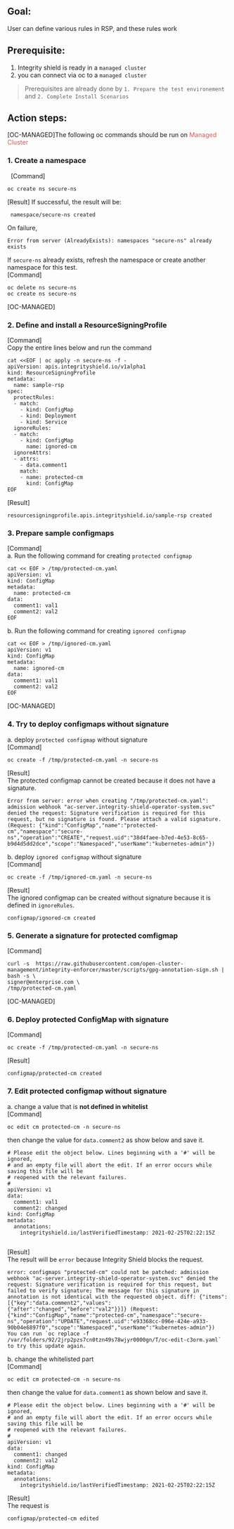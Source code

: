 ## Goal:
User can define various rules in RSP, and these rules work

## Prerequisite: 
1. Integrity shield is ready in a `managed cluster`
2. you can connect via oc to a `managed cluster`
> Prerequisites are already done by `1. Prepare the test environement` and `2. Complete Install Scenarios`

## Action steps:

[OC-MANAGED]The following oc commands should be run on <font color="IndianRed"> Managed Cluster</font>

### 1. Create a namespace  
 
[Command]
```
oc create ns secure-ns 
```
[Result]
If successful, the result will be:
```
 namespace/secure-ns created
```
On failure, 
```
Error from server (AlreadyExists): namespaces "secure-ns" already exists
```
If `secure-ns` already exists, refresh the namespace or create another namespace for this test.   
[Command]  
```
oc delete ns secure-ns
oc create ns secure-ns
```


[OC-MANAGED]    

### 2. Define and install a ResourceSigningProfile

[Command]  
Copy the entire lines below and run the command  
```
cat <<EOF | oc apply -n secure-ns -f -
apiVersion: apis.integrityshield.io/v1alpha1
kind: ResourceSigningProfile
metadata:
  name: sample-rsp
spec:
  protectRules:
  - match:
    - kind: ConfigMap
    - kind: Deployment
    - kind: Service
  ignoreRules:
  - match:
    - kind: ConfigMap
      name: ignored-cm
  ignoreAttrs:
  - attrs:
    - data.comment1
    match:
    - name: protected-cm
      kind: ConfigMap
EOF
```
[Result]
```
resourcesigningprofile.apis.integrityshield.io/sample-rsp created
```
### 3. Prepare sample configmaps  
    
[Command]  
a. Run the following command for creating `protected configmap`
```
cat << EOF > /tmp/protected-cm.yaml
apiVersion: v1
kind: ConfigMap
metadata:
  name: protected-cm
data:
  comment1: val1
  comment2: val2
EOF
```

b. Run the following command for creating `ignored configmap`
```
cat << EOF > /tmp/ignored-cm.yaml
apiVersion: v1
kind: ConfigMap
metadata:
  name: ignored-cm
data:
  comment1: val1
  comment2: val2
EOF
```

[OC-MANAGED]

### 4. Try to deploy configmaps without signature  
a. deploy `protected configmap` without signature  
    [Command]
```
oc create -f /tmp/protected-cm.yaml -n secure-ns
```

[Result]  
The protected configmap cannot be created because it does not have a signature.
```
Error from server: error when creating "/tmp/protected-cm.yaml": admission webhook "ac-server.integrity-shield-operator-system.svc" denied the request: Signature verification is required for this request, but no signature is found. Please attach a valid signature. (Request: {"kind":"ConfigMap","name":"protected-cm","namespace":"secure-ns","operation":"CREATE","request.uid":"38d4faee-b7ed-4e53-8c65-b9d4d5dd2dce","scope":"Namespaced","userName":"kubernetes-admin"})
```    
b. deploy `ignored configmap` without signature  
[Command]
```
oc create -f /tmp/ignored-cm.yaml -n secure-ns
```
[Result]  
The ignored configmap can be created without signature because it is defined in `ignoreRules`.
```
configmap/ignored-cm created
```

### 5. Generate a signature for protected comfigmap  
[Command]
```
curl -s  https://raw.githubusercontent.com/open-cluster-management/integrity-enforcer/master/scripts/gpg-annotation-sign.sh | bash -s \
signer@enterprise.com \
/tmp/protected-cm.yaml
```
[OC-MANAGED]    

### 6. Deploy protected ConfigMap with signature  
[Command]
```
oc create -f /tmp/protected-cm.yaml -n secure-ns
```
[Result]
```
configmap/protected-cm created
```

### 7. Edit protected configmap without signature  
a. change a value that is **not defined in whitelist**  
[Command]
```
oc edit cm protected-cm -n secure-ns
```
then change the value for `data.comment2` as show below and save it.

```
# Please edit the object below. Lines beginning with a '#' will be ignored,
# and an empty file will abort the edit. If an error occurs while saving this file will be
# reopened with the relevant failures.
#
apiVersion: v1
data:
  comment1: val1
  comment2: changed
kind: ConfigMap
metadata:
  annotations:
    integrityshield.io/lastVerifiedTimestamp: 2021-02-25T02:22:15Z
    
```

[Result]  
The result will be `error` because Integrity Shield blocks the request.

```
error: configmaps "protected-cm" could not be patched: admission webhook "ac-server.integrity-shield-operator-system.svc" denied the request: Signature verification is required for this request, but failed to verify signature; The message for this signature in annotation is not identical with the requested object. diff: {"items":[{"key":"data.comment2","values":{"after":"changed","before":"val2"}}]} (Request: {"kind":"ConfigMap","name":"protected-cm","namespace":"secure-ns","operation":"UPDATE","request.uid":"e93368cc-096e-424e-a933-90b04e6897f0","scope":"Namespaced","userName":"kubernetes-admin"})
You can run `oc replace -f /var/folders/92/2jrp2pzs7cn0tzn49s78wjyr0000gn/T/oc-edit-c3orm.yaml` to try this update again.
```

b. change the whitelisted part  
[Command]
```
oc edit cm protected-cm -n secure-ns
```
then change the value for `data.comment1` as shown below and save it.

```
# Please edit the object below. Lines beginning with a '#' will be ignored,
# and an empty file will abort the edit. If an error occurs while saving this file will be
# reopened with the relevant failures.
#
apiVersion: v1
data:
  comment1: changed
  comment2: val2
kind: ConfigMap
metadata:
  annotations:
    integrityshield.io/lastVerifiedTimestamp: 2021-02-25T02:22:15Z
```

[Result]  
The request is 
```
configmap/protected-cm edited
```

